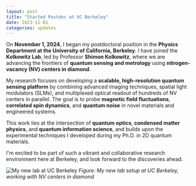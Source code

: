```yaml
---
layout: post
title: "Started Postdoc at UC Berkeley"
date: 2023-11-01
categories: updates
---
```


On **November 1, 2024**, I began my postdoctoral position in the **Physics Department at the University of California, Berkeley**. I have joined the **Kolkowitz Lab**, led by Professor **Shimon Kolkowitz**, where we are advancing the frontiers of **quantum sensing and metrology** using **nitrogen-vacancy (NV) centers in diamond**.

My research focuses on developing a **scalable, high-resolution quantum sensing platform** by combining advanced imaging techniques, spatial light modulators (SLMs), and multiplexed optical readout of hundreds of NV centers in parallel. The goal is to probe **magnetic field fluctuations**, **correlated spin dynamics**, and **quantum noise** in novel materials and engineered systems.

This work lies at the intersection of **quantum optics**, **condensed matter physics**, and **quantum information science**, and builds upon the experimental techniques I developed during my Ph.D. in 2D quantum materials.

I'm excited to be part of such a vibrant and collaborative research environment here at Berkeley, and look forward to the discoveries ahead.

![My new lab at UC Berkeley](/assets/images/berkeley_lab.jpg)
<em>Figure: My new lab setup at UC Berkeley, working with NV centers in diamond</em>
